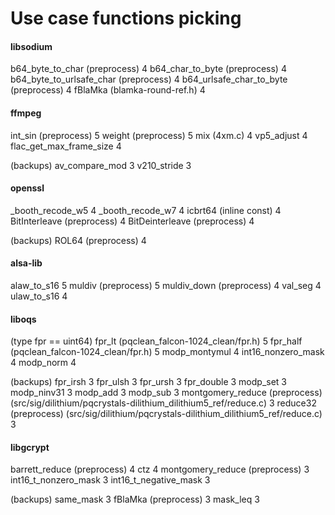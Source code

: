 # Use case functions picking

#### libsodium

b64_byte_to_char (preprocess) 4
b64_char_to_byte (preprocess) 4
b64_byte_to_urlsafe_char (preprocess) 4
b64_urlsafe_char_to_byte (preprocess) 4
fBlaMka (blamka-round-ref.h) 4

#### ffmpeg

int_sin (preprocess) 5
weight (preprocess) 5
mix (4xm.c) 4
vp5_adjust 4
flac_get_max_frame_size 4

(backups)
av_compare_mod 3 
v210_stride 3 


#### openssl
_booth_recode_w5 4
_booth_recode_w7 4
icbrt64 (inline const) 4
BitInterleave (preprocess) 4
BitDeinterleave (preprocess) 4

(backups)
ROL64 (preprocess) 4 

#### alsa-lib

alaw_to_s16 5
muldiv (preprocess) 5
muldiv_down (preprocess) 4
val_seg 4
ulaw_to_s16 4

#### liboqs

(type fpr == uint64)
fpr_lt (pqclean_falcon-1024_clean/fpr.h) 5
fpr_half (pqclean_falcon-1024_clean/fpr.h) 5
modp_montymul 4
int16_nonzero_mask 4
modp_norm 4

(backups)
fpr_irsh 3
fpr_ulsh 3
fpr_ursh 3
fpr_double 3
modp_set 3
modp_ninv31 3
modp_add 3
modp_sub 3
montgomery_reduce (preprocess) (src/sig/dilithium/pqcrystals-dilithium_dilithium5_ref/reduce.c) 3
reduce32 (preprocess) (src/sig/dilithium/pqcrystals-dilithium_dilithium5_ref/reduce.c) 3

#### libgcrypt

barrett_reduce (preprocess) 4
ctz 4
montgomery_reduce (preprocess) 3
int16_t_nonzero_mask 3
int16_t_negative_mask 3

(backups)
same_mask 3
fBlaMka (preprocess) 3 
mask_leq 3


